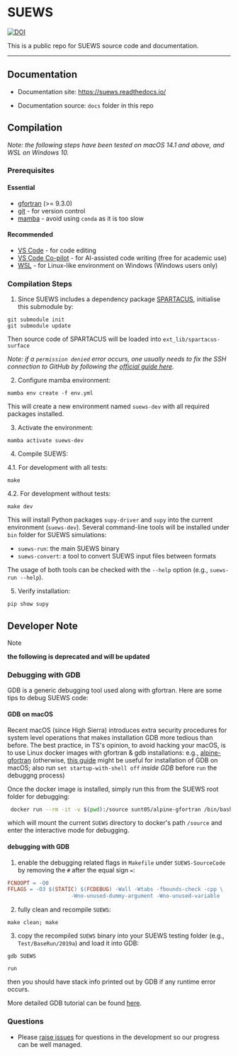 # SUEWS

[![DOI](https://zenodo.org/badge/DOI/10.5281/zenodo.5721639.svg)](https://doi.org/10.5281/zenodo.5721639)

This is a public repo for SUEWS source code and documentation.

---



## Documentation

* Documentation site: <https://suews.readthedocs.io/>

* Documentation source: `docs` folder in this repo


## Compilation

*Note: the following steps have been tested on macOS 14.1 and above, and WSL on Windows 10.*

### Prerequisites

#### Essential
* [gfortran](https://gcc.gnu.org/wiki/GFortran) (>= 9.3.0)
* [git](https://git-scm.com/) - for version control
* [mamba](https://mamba.readthedocs.io/en/latest/) - avoid using `conda` as it is too slow

#### Recommended
* [VS Code](https://code.visualstudio.com/) - for code editing
* [VS Code Co-pilot](https://marketplace.visualstudio.com/items?itemName=GitHub.copilot) - for AI-assisted code writing (free for academic use)
* [WSL](https://docs.microsoft.com/en-us/windows/wsl/install-win10) - for Linux-like environment on Windows (Windows users only)

### Compilation Steps

1. Since SUEWS includes a dependency package [SPARTACUS](https://github.com/Urban-Meteorology-Reading/spartacus-surface), initialise this submodule by:
```shell
git submodule init
git submodule update
```

Then source code of SPARTACUS will be loaded into `ext_lib/spartacus-surface`

*Note: if a `permission denied` error occurs, one usually needs to fix the SSH connection to GitHub by following the [official guide here](https://docs.github.com/en/github/authenticating-to-github/connecting-to-github-with-ssh).*

2. Configure mamba environment:
```shell
mamba env create -f env.yml
```
This will create a new environment named `suews-dev` with all required packages installed.

3. Activate the environment:
```shell
mamba activate suews-dev
```

4. Compile SUEWS:

4.1. For development with all tests:
```shell
make
```

4.2. For development without tests:
```shell
make dev
```

This will install Python packages `supy-driver` and `supy` into the current environment (`suews-dev`).
Several command-line tools will be installed under `bin` folder for SUEWS simulations:
- `suews-run`: the main SUEWS binary
- `suews-convert`: a tool to convert SUEWS input files between formats

The usage of both tools can be checked with the `--help` option (e.g., `suews-run --help`).

5. Verify installation:
```shell
pip show supy
```



## Developer Note

> [!NOTE]
> **the following is deprecated and will be updated**

<!-- When doing `pip install -e supy-driver` using WSL in VS Code on Windows 10 I got the error "[Errno 13] Permission denied: 'build/bdist.linux-x86_64/wheel/supy_driver-2021a2.dist-info'". The solution was in the Windows file explorer to right-click the project directory (SUEWS) -> properties -> security -> edit -> everyone -> tick allow -> apply.

### Branch

#### `master` branch

`master` is the main branch that keeps milestone and stable features.
  * `push` is restricted to admin members.

If one needs to fix a bug or implement a new feature, please open an issue with details and then submit a pull request with respect to that issue.


### Documentation

* Please keep the development changes in [CHANGELOG.md](CHANGELOG.md).

### Test

Whenever changes are made, please run `make test` in the repo root to check if your changes are working or not.
If any error, please resolve it or justify that the test is giving false alarm.

#### Tests and purposes
`make test` will perform the following checks:

- if single-grid-multi-year run could be successful: to check if multi-year run is functional;
- if multi-grid-multi-year run could be successful: to check if multi-grid run is functional;
- if test run results could match those from the standard run (runs under `BaseRun`): to check if any non-functional changes would break the current code;
- if all physics schemes are working: to check possible invalid physics schemes.

<!-- #### Workflow
The test workflow is as follows (details refer to the Makefile `test` recipe and related python code):

1. clean existing build and rebuild the code;
2. create a temporary directory as working directory to perform checks;
3. copy the rebuilt `SUEWS_{version}` binary to the temporary folder;
4. copy the version specific input files under `Release/InputTables/{version}` to the temporary folder (see below for its preparation);
5. run python code to perform the above checks and write out test results to the console:
   1. if all tests are successful, the code is generally good to go;
   2. if any test failed, we NEED to look into the reasons for the failure and resolve them before any further feature-added operations. -->

<!-- #### Preparation of tests

1. Prepare a base run:
   - under `Test/BaseRun`, create a folder named with version/feature info (e.g., `2019a`);
   - perform a simulation to produce example output files, which will later be used as standard run to verify the correct code functionalities.

   *Note: all the above input files will be automatically copied under `Release/InputTables` with explicit version/feature (e.g., `Release/InputTables/2019a`) and later archived in public releases for users; so carefully construct test data to include in the input files.*
2. Configure test namelist file `Test/code/BTS_config.nml`:

   - `name_exe`: the SUEWS binary name that will be used for testing.
   - `dir_exe`: the directory to copy `name_exe`.
   - `dir_input`: the directory to copy input files; suggested to be `Release/InputTables/{version}`.
   - `dir_baserun`: the base run against which to test identity in results. -->

### Debugging with GDB

GDB is a generic debugging tool used along with gfortran.
Here are some tips to debug SUEWS code:

#### GDB on macOS

Recent macOS (since High Sierra) introduces extra security procedures for system level operations that makes installation GDB more tedious than before.
The best practice, in TS's opinion, to avoid hacking your macOS, is to use Linux docker images with gfortran & gdb installations: e.g., [alpine-gfortran](https://github.com/cmplopes/alpine-gfortran)
(otherwise, [this guide](https://dev.to/jasonelwood/setup-gdb-on-macos-in-2020-489k#generate-cert) might be useful for installation of GDB on macOS; also run `set startup-with-shell off` *inside GDB* before `run` the debuggng process)

Once the docker image is installed, simply run this from the SUEWS root folder for debugging:

```bash
 docker run --rm -it -v $(pwd):/source sunt05/alpine-gfortran /bin/bash

```
 which will mount the current `SUEWS` directory to docker's path `/source` and enter the interactive mode for debugging.


#### debugging with GDB

1. enable the debugging related flags in `Makefile` under `SUEWS-SourceCode` by removing the `#` after the equal sign `=`:

```makefile
FCNOOPT = -O0
FFLAGS = -O3 $(STATIC) $(FCDEBUG) -Wall -Wtabs -fbounds-check -cpp \
					-Wno-unused-dummy-argument -Wno-unused-variable
```

2. fully clean and recompile `SUEWS`:
```
make clean; make
```

3. copy the recompiled `SUEWS` binary into your SUEWS testing folder (e.g., `Test/BaseRun/2019a`) and load it into GDB:

```
gdb SUEWS

run

```
then you should have stack info printed out by GDB if any runtime error occurs.

More detailed GDB tutorial can be found [here](https://github.com/jackrosenthal/gdb-tutorial/blob/master/notes.pdf).



### Questions

* Please [raise issues](https://github.com/UMEP-dev/SUEWS/issues/new) for questions in the development so our progress can be well managed.
